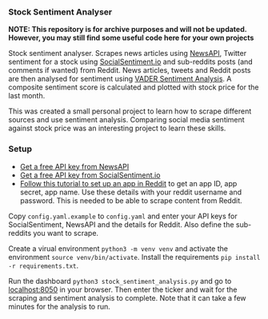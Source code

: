 ### Stock Sentiment Analyser

**NOTE: This repository is for archive purposes and will not be updated. However, you may still find some useful code here for your own projects**

Stock sentiment analyser. Scrapes news articles using [NewsAPI](https://newsapi.org/), Twitter sentiment for a stock using [SocialSentiment.io](https://socialsentiment.io/) and sub-reddits posts (and comments if wanted) from Reddit.
News articles, tweets and Reddit posts are then analysed for sentiment using [VADER Sentiment Analysis](https://pypi.org/project/vaderSentiment/). A composite sentiment score is calculated and plotted with stock price for the last month.

This was created a small personal project to learn how to scrape different sources and use sentiment analysis. Comparing social media sentiment against stock price was an interesting
project to learn these skills. 

### Setup

* [Get a free API key from NewsAPI](https://newsapi.org/register)
* [Get a free API key from SocialSentiment.io](https://socialsentiment.io/api/v1/getting-started/)
* [Follow this tutorial to set up an app in Reddit](https://www.geeksforgeeks.org/scraping-reddit-using-python/)
to get an app ID, app secret, app name. Use these details with your reddit username and password. This is needed to be able to scrape content from Reddit.

Copy `config.yaml.example` to `config.yaml` and enter your API keys for SocialSentiment, NewsAPI and the details for Reddit. Also define the sub-reddits you want to scrape.

Create a virual environment `python3 -m venv venv` and activate the environment `source venv/bin/activate`. Install the requirements `pip install -r requirements.txt`.

Run the dashboard `python3 stock_sentiment_analysis.py` and go to [localhost:8050](http://localhost:8050/) in your browser. Then enter the ticker and wait for the scraping and sentiment analysis to complete. Note that it can take a few minutes for the analysis to run. 